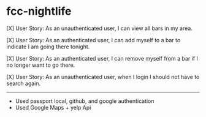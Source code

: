 # fcc-nightlife


[X] User Story: As an unauthenticated user, I can view all bars in my area.

[X] User Story: As an authenticated user, I can add myself to a bar to indicate I am going there tonight.

[X] User Story: As an authenticated user, I can remove myself from a bar if I no longer want to go there.

[X] User Story: As an unauthenticated user, when I login I should not have to search again.


----
- Used passport local, github, and google authentication
- Used Google Maps + yelp Api
